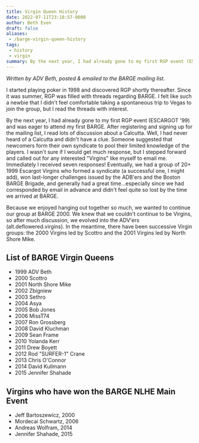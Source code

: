 ```yaml
---
title: Virgin Queen History
date: 2022-07-11T23:18:57-0000
author: Beth Even
draft: false
aliases:
 - /barge-virgin-queen-history
tags:
 - history
 - virgin
summary: By the next year, I had already gone to my first RGP event (ESCARGOT '99) and was eager to attend my first BARGE.
---
```


*Written by ADV Beth, posted &amp; emailed to the BARGE mailing list.*

I started playing poker in 1998 and discovered RGP shortly thereafter.  Since
it was summer, RGP was filled with threads regarding BARGE.  I felt like such a
newbie that I didn't feel comfortable taking a spontaneous trip to Vegas to
join the group, but I read the threads with interest.

By the next year, I had already gone to my first RGP event (ESCARGOT '99) and
was eager to attend my first BARGE.  <!--more--> After registering and signing up for the
mailing list, I read lots of discussion about a Calcutta.  Well, I had never
heard of a Calcutta and didn't have a clue.  Someone suggested that newcomers
form their own syndicate to pool their limited knowledge of the players.  I
wasn't sure if I would get much response, but I stepped forward and called out
for any interested &quot;Virgins&quot; like myself to email me.  Immediately I
received seven responses!  Eventually, we had a group of 20+ 1999 Escargot
Virgins who formed a syndicate (a successful one, I might add), won last-longer
challenges issued by the ADB'ers and the Boston BARGE Brigade, and generally
had a great time...especially since we had corresponded by email in advance and
didn't feel quite so lost by the time we arrived at BARGE.

Because we enjoyed hanging out together so much, we wanted to continue our
group at BARGE 2000.  We knew that we couldn't continue to be Virgins, so after
much discussion, we evolved into the ADV'ers (alt.deflowered.virgins).  In the
meantime, there have been successive Virgin groups: the 2000 Virgins led by
Scottro and the 2001 Virgins led by North Shore Mike.

## List of BARGE Virgin Queens

* 1999	ADV Beth
* 2000	Scottro
* 2001	North Shore Mike
* 2002	Zbigniew
* 2003	Sethro
* 2004	Asya
* 2005	Bob Jones
* 2006	MissT74
* 2007	Ron Grossberg
* 2008	David Kluchman
* 2009	Sean Frame
* 2010	Yolanda Kerr
* 2011	Drew Boyett
* 2012 Rod &quot;SURFER-1&quot; Crane
* 2013	Chris O'Connor
* 2014 David Kullmann
* 2015	Jennifer Shahade

## Virgins who have won the BARGE NLHE Main Event

* Jeff Bartoszewicz, 2000
* Mordecai Schwartz, 2006
* Andreas Wolfram, 2014
* Jennifer Shahade, 2015

